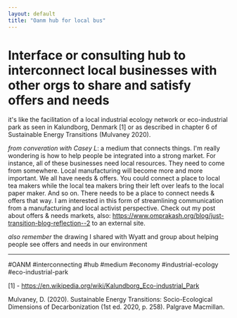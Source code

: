 ```yaml
---
layout: default
title: "Oanm hub for local bus"
---
```


# Interface or consulting hub to interconnect local businesses with other orgs to share and satisfy offers and needs

it's like the facilitation of a local industrial ecology network or eco-industrial park as seen in Kalundborg, Denmark [1] or as described in chapter 6 of Sustainable Energy Transitions (Mulvaney 2020).

*from converation with Casey L*: a medium that connects things. I'm really wondering is how to help people be integrated into a strong market. For instance, all of these businesses need local resources. They need to come from somewhere. Local manufacturing will become more and more important. We all have needs & offers. You could connect a place to local tea makers while the local tea makers bring their left over leafs to the local paper maker. And so on. There needs to be a place to connect needs & offers that way. I am interested in this form of streamlining communication from a manufacturing and local activist perspective. Check out my post about offers & needs markets, also: https://www.omprakash.org/blog/just-transition-blog-reflection--2 to an external site. 

*also remember* the drawing I shared with Wyatt and group about helping people see offers and needs in our environment

________
#OANM #interconnecting #hub #medium #economy #industrial-ecology #eco-industrial-park


[1] - https://en.wikipedia.org/wiki/Kalundborg_Eco-industrial_Park

Mulvaney, D. (2020). Sustainable Energy Transitions: Socio-Ecological Dimensions of Decarbonization (1st ed. 2020, p. 258). Palgrave Macmillan.
